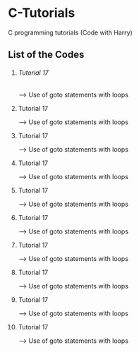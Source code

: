 # C-Tutorials
C programming tutorials (Code with Harry)


## List of the Codes
<ol>
  <li> <h6>Tutorial 17</h6> --> Use of goto statements with loops</li>
  <li><p style="font-style:bold">Tutorial 17</p> --> Use of goto statements with loops</li>
  <li><p style="font-style:bold">Tutorial 17</p> --> Use of goto statements with loops</li>
  <li><p style="font-style:bold">Tutorial 17</p> --> Use of goto statements with loops</li>
  <li><p style="font-style:bold">Tutorial 17</p> --> Use of goto statements with loops</li>
  <li><p style="font-style:bold">Tutorial 17</p> --> Use of goto statements with loops</li>
  <li><p style="font-style:bold">Tutorial 17</p> --> Use of goto statements with loops</li>
  <li><p style="font-style:bold">Tutorial 17</p> --> Use of goto statements with loops</li>
  <li><p style="font-style:bold">Tutorial 17</p> --> Use of goto statements with loops</li>
  <li><p style="font-style:bold">Tutorial 17</p> --> Use of goto statements with loops</li>
</ol>
